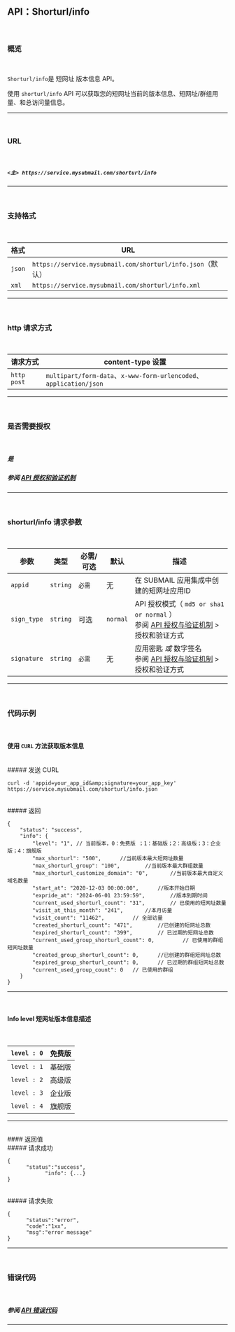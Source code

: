 ## API：Shorturl/info

<br>

### **概览**

<br>

`Shorturl/info`是 短网址 版本信息 API。

使用 `shorturl/info` API 可以获取您的短网址当前的版本信息、短网址/群组用量、和总访问量信息。

---

<br>

### **URL**

<br>

##### `<主> https://service.mysubmail.com/shorturl/info`

---
<br>

### **支持格式**

<br>

| 格式   | URL                                                        |
| ------ | ---------------------------------------------------------- |
| `json` | `https://service.mysubmail.com/shorturl/info.json`（默认） |
| `xml`  | `https://service.mysubmail.com/shorturl/info.xml`          |

---

<br>

### **http 请求方式**

<br>

| 请求方式    | content-type 设置                                            |
| ----------- | ------------------------------------------------------------ |
| `http post` | `multipart/form-data`、`x-www-form-urlencoded`、`application/json` |

---

<br>

### **是否需要授权**

<br>

##### **是**

##### 参阅 [API 授权和验证机制](https://www.mysubmail.com/documents/ALdk5)

---

<br>

### **shorturl/info 请求参数**

<br>

| 参数        | 类型     | 必需/可选 | 默认     | 描述                                                         |
| ----------- | -------- | --------- | -------- | ------------------------------------------------------------ |
| `appid`     | `string` | `必需`    | 无       | 在 SUBMAIL 应用集成中创建的短网址应用ID                      |
| `sign_type` | `string` | 可选      | `normal` | API 授权模式（  `md5 or sha1 or normal` ）<br>参阅 [API 授权与验证机制](https://www.mysubmail.com/documents/ALdk5) >  授权和验证方式 |
| `signature` | `string` | `必需`    | 无       | 应用密匙 *或* 数字签名<br>参阅 [API 授权与验证机制](https://www.mysubmail.com/documents/ALdk5) >  授权和验证方式 |



---

<br>

### **代码示例**

<br>

#### 使用 `CURL` 方法获取版本信息

<br>
##### 发送 CURL 

```
curl -d 'appid=your_app_id&amp;signature=your_app_key' https://service.mysubmail.com/shorturl/info.json
```

<br>
##### 返回


```
{
    "status": "success",
    "info": {
        "level": "1", // 当前版本，0：免费版 ；1：基础版；2：高级版；3：企业版；4：旗舰版
        "max_shorturl": "500", 		//当前版本最大短网址数量
        "max_shorturl_group": "100", 		//当前版本最大群组数量
        "max_shorturl_customize_domain": "0", 		//当前版本最大自定义域名数量
        "start_at": "2020-12-03 00:00:00", 		//版本开始日期
        "expride_at": "2024-06-01 23:59:59", 		//版本到期时间
        "current_used_shorturl_count": "31", 		// 已使用的短网址数量
        "visit_at_this_month": "241", 		//本月访量
        "visit_count": "11462", 		// 全部访量
        "created_shorturl_count": "471", 		//已创建的短网址总数
        "expired_shorturl_count": "399", 		// 已过期的短网址总数
        "current_used_group_shorturl_count": 0, 		// 已使用的群组短网址数量
        "created_group_shorturl_count": 0, 		//已创建的群组短网址总数
        "expired_group_shorturl_count": 0, 		// 已过期的群组短网址总数
        "current_used_group_count": 0  	// 已使用的群组
    }
}
```



---

<br>

#### Info level 短网址版本信息描述

<br>

| `level : 0` | 免费版 |
| :---------- | :----- |
| `level : 1` | 基础版 |
| `level : 2` | 高级版 |
| `level : 3` | 企业版 |
| `level : 4` | 旗舰版 |

---
<br>
#### 返回值

<br>
##### 请求成功

```
{
      "status":"success",
			"info": {...}
}
```

<br>
##### 请求失败


```
{
      "status":"error",
      "code":"1xx",
      "msg":"error message"
}
```

---



<br>

### **错误代码**

<br>

##### 参阅 [API 错误代码](https://www.mysubmail.com/documents/LmoB14)

------
